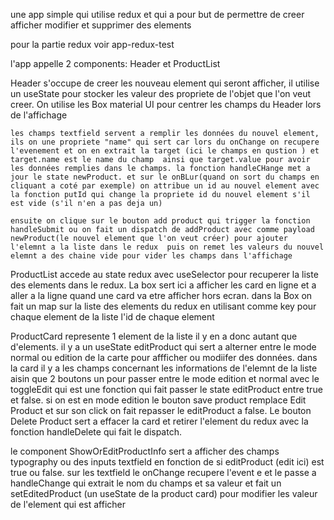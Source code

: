 une app simple qui utilise redux et qui a pour but de permettre de creer afficher modifier et supprimer des elements

pour la partie redux voir app-redux-test

l'app appelle 2 components: Header et ProductList

Header s'occupe de creer les nouveau element qui seront afficher,
il utilise un useState pour stocker les valeur des propriete de l'objet que l'on veut creer. On utilise les Box material UI pour centrer les champs du Header lors de l'affichage

    les champs textfield servent a remplir les données du nouvel element, ils on une propriete "name" qui sert car lors du onChange on recupere l'evenement et on en extrait la target (ici le champs en qustion ) et target.name est le name du champ  ainsi que target.value pour avoir les données remplies dans le champs. la fonction handleCHange met a jour le state newProduct. et sur le onBLur(quand on sort du champs en cliquant a coté par exemple) on attribue un id au nouvel element avec la fonction putId qui change la propriete id du nouvel element s'il est vide (s'il n'en a pas deja un)

    ensuite on clique sur le bouton add product qui trigger la fonction handleSubmit ou on fait un dispatch de addProduct avec comme payload newProduct(le nouvel element que l'on veut créer) pour ajouter l'elemnt a la liste dans le redux  puis on remet les valeurs du nouvel elemnt a des chaine vide pour vider les champs dans l'affichage

ProductList accede au state redux avec useSelector pour recuperer la liste des elements dans le redux. La box sert ici a afficher les card en ligne et a aller a la ligne quand une card va etre afficher hors ecran. dans la Box on fait un map sur la liste des elements du redux en utilisant comme key pour chaque element de la liste l'id de chaque element

ProductCard represente 1 element de la liste il y en a donc autant que d'elements. il y a un useState editProduct qui sert a alterner entre le mode normal ou edition de la carte pour affficher ou modiifer des données. dans la card il y a les champs concernant les informations de l'elemnt de la liste aisin que 2 boutons un pour passer entre le mode edition et normal avec le toggleEdit qui est une fonction qui fait passer le state editProduct entre true et false. si on est en mode edition le bouton save product remplace Edit Product et sur son click on fait repasser le editProduct a false. Le bouton Delete Product sert a effacer la card et retirer l'element du redux avec la fonction handleDelete qui fait le dispatch.

le component ShowOrEditProductInfo sert a afficher des champs typography ou des inputs textfield en fonction de si editProduct (edit ici) est true ou false. sur les textfield le onChange recupere l'event e et le passe a handleChange qui extrait le nom du champs et sa valeur et fait un setEditedProduct (un useState de la product card) pour modifier les valeur de l'element qui est afficher

